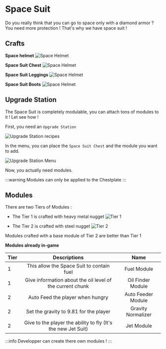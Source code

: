 # Space Suit

Do you really think that you can go to space only with a diamond armor ? You need more protection ! That's why we have space suit !

## Crafts

**Space helmet**
![Space Helmet](/recipes/space_helmet.png)

**Space Suit Chest**
![Space Helmet](/recipes/space_suit.png)


**Space Suit Leggings**
![Space Helmet](/recipes/space_pants.png)


**Space Suit Boots**
![Space Helmet](/recipes/space_boots.png)

## Upgrade Station

The Space Suit is completely modulable, you can attach tons of modules to it ! 
Let see how !

First, you need an `Upgrade Station`

![Upgrade Station recipes](/recipes/upgrade_station.png)

In the menu, you can place the `Space Suit Chest` and the module you want to add.

![Upgrade Station Menu](/menus/upgrade_station.png)

Now, you actually need modules.

:::warning
Modules can only be applied to the Chestplate
:::

## Modules

There are two Tiers of Modules :

- The Tier 1 is crafted with heavy metal nugget
    ![Tier 1](/recipes/tier_1.png)

- The Tier 2 is crafted with steel nugget
    ![Tier 2](/recipes/tier_2.png)

Modules crafted with a base module of Tier 2 are better than Tier 1

**Modules already in-game**

| Tier              |                                                               Descriptions                                                     | Name |
| ---------------- | :-------------------------------------------------------------------------------------------------------------------------------: | :------: |
| 1        |     This allow the Space Suit to contain fuel     |   Fuel Module   |
| 1 | Give information about the oil level of the current chunk |   Oil Finder Module   |
| 2              |   Auto Feed the player when hungry  |  Auto Feeder Module  |
| 2              |   Set the gravity to 9.81 for the player  |  Gravity Normalizer  |
| 2              |   Give to the player the ability to fly (It's the new Jet Suit)  |  Jet Module  |



:::info
Developper can create there own modules !
:::